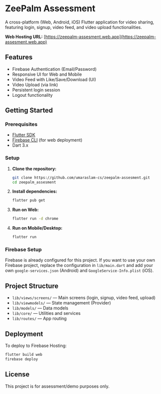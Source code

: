 # ZeePalm Assessment

A cross-platform (Web, Android, iOS) Flutter application for video sharing, featuring login, signup, video feed, and video upload functionalities.

**Web Hosting URL:** [https://zeepalm-assesment.web.app](https://zeepalm-assesment.web.app)

## Features

- Firebase Authentication (Email/Password)
- Responsive UI for Web and Mobile
- Video Feed with Like/Save/Download (UI)
- Video Upload (via link)
- Persistent login session
- Logout functionality

## Getting Started

### Prerequisites

- [Flutter SDK](https://flutter.dev/docs/get-started/install)
- [Firebase CLI](https://firebase.google.com/docs/cli) (for web deployment)
- Dart 3.x

### Setup

1. **Clone the repository:**
   ```bash
   git clone https://github.com/umaraslam-cs/zeepalm-assesment.git
   cd zeepalm_assesment
   ```
2. **Install dependencies:**
   ```bash
   flutter pub get
   ```
3. **Run on Web:**
   ```bash
   flutter run -d chrome
   ```
4. **Run on Mobile/Desktop:**
   ```bash
   flutter run
   ```

### Firebase Setup

Firebase is already configured for this project. If you want to use your own Firebase project, replace the configuration in `lib/main.dart` and add your own `google-services.json` (Android) and `GoogleService-Info.plist` (iOS).

## Project Structure

- `lib/views/screens/` — Main screens (login, signup, video feed, upload)
- `lib/viewmodels/` — State management (Provider)
- `lib/models/` — Data models
- `lib/core/` — Utilities and services
- `lib/routes/` — App routing

## Deployment

To deploy to Firebase Hosting:

```bash
flutter build web
firebase deploy
```

## License

This project is for assessment/demo purposes only.
